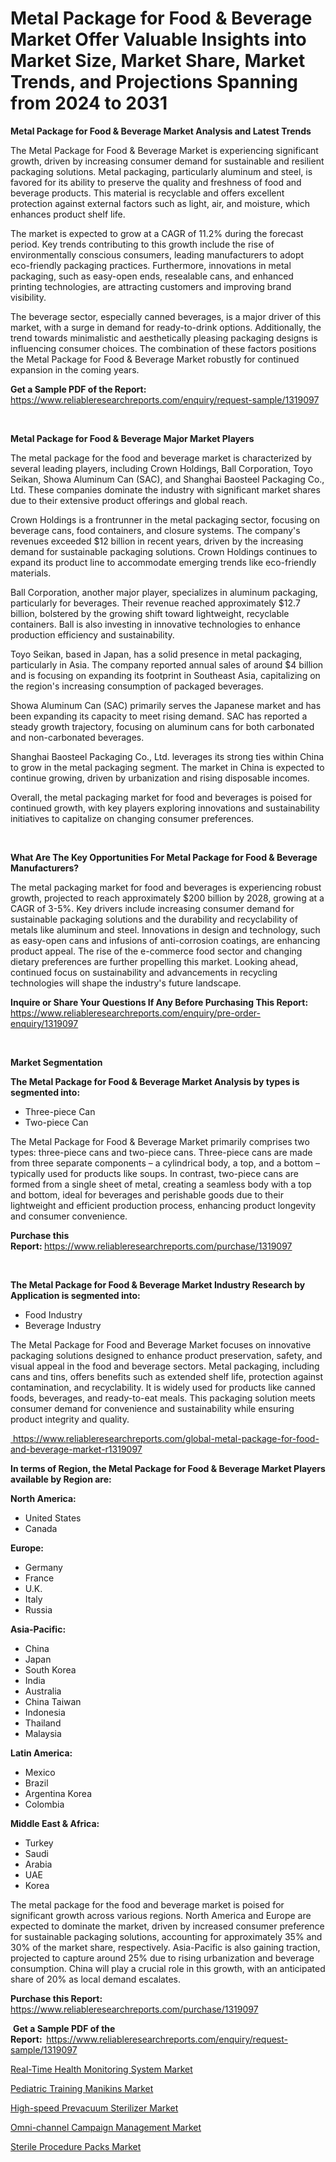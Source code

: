 <p><h1>Metal Package for Food & Beverage Market Offer Valuable Insights into Market Size, Market Share, Market Trends, and Projections Spanning from 2024 to 2031</h1></p><p><strong>Metal Package for Food & Beverage Market Analysis and Latest Trends</strong></p>
<p><p>The Metal Package for Food & Beverage Market is experiencing significant growth, driven by increasing consumer demand for sustainable and resilient packaging solutions. Metal packaging, particularly aluminum and steel, is favored for its ability to preserve the quality and freshness of food and beverage products. This material is recyclable and offers excellent protection against external factors such as light, air, and moisture, which enhances product shelf life.</p><p>The market is expected to grow at a CAGR of 11.2% during the forecast period. Key trends contributing to this growth include the rise of environmentally conscious consumers, leading manufacturers to adopt eco-friendly packaging practices. Furthermore, innovations in metal packaging, such as easy-open ends, resealable cans, and enhanced printing technologies, are attracting customers and improving brand visibility.</p><p>The beverage sector, especially canned beverages, is a major driver of this market, with a surge in demand for ready-to-drink options. Additionally, the trend towards minimalistic and aesthetically pleasing packaging designs is influencing consumer choices. The combination of these factors positions the Metal Package for Food & Beverage Market robustly for continued expansion in the coming years.</p></p>
<p><strong>Get a Sample PDF of the Report:&nbsp;</strong> <a href="https://www.reliableresearchreports.com/enquiry/request-sample/1319097?utm_campaign=12&utm_medium=2&utm_source=Github&utm_content=ia&utm_term=30102024&utm_id=metal-package-for-food-beverage">https://www.reliableresearchreports.com/enquiry/request-sample/1319097</a></p>
<p>&nbsp;</p>
<p><strong>Metal Package for Food & Beverage Major Market Players</strong></p>
<p><p>The metal package for the food and beverage market is characterized by several leading players, including Crown Holdings, Ball Corporation, Toyo Seikan, Showa Aluminum Can (SAC), and Shanghai Baosteel Packaging Co., Ltd. These companies dominate the industry with significant market shares due to their extensive product offerings and global reach.</p><p>Crown Holdings is a frontrunner in the metal packaging sector, focusing on beverage cans, food containers, and closure systems. The company's revenues exceeded $12 billion in recent years, driven by the increasing demand for sustainable packaging solutions. Crown Holdings continues to expand its product line to accommodate emerging trends like eco-friendly materials.</p><p>Ball Corporation, another major player, specializes in aluminum packaging, particularly for beverages. Their revenue reached approximately $12.7 billion, bolstered by the growing shift toward lightweight, recyclable containers. Ball is also investing in innovative technologies to enhance production efficiency and sustainability.</p><p>Toyo Seikan, based in Japan, has a solid presence in metal packaging, particularly in Asia. The company reported annual sales of around $4 billion and is focusing on expanding its footprint in Southeast Asia, capitalizing on the region's increasing consumption of packaged beverages.</p><p>Showa Aluminum Can (SAC) primarily serves the Japanese market and has been expanding its capacity to meet rising demand. SAC has reported a steady growth trajectory, focusing on aluminum cans for both carbonated and non-carbonated beverages.</p><p>Shanghai Baosteel Packaging Co., Ltd. leverages its strong ties within China to grow in the metal packaging segment. The market in China is expected to continue growing, driven by urbanization and rising disposable incomes.</p><p>Overall, the metal packaging market for food and beverages is poised for continued growth, with key players exploring innovations and sustainability initiatives to capitalize on changing consumer preferences.</p></p>
<p>&nbsp;</p>
<p><strong>What Are The Key Opportunities For Metal Package for Food & Beverage Manufacturers?</strong></p>
<p><p>The metal packaging market for food and beverages is experiencing robust growth, projected to reach approximately $200 billion by 2028, growing at a CAGR of 3-5%. Key drivers include increasing consumer demand for sustainable packaging solutions and the durability and recyclability of metals like aluminum and steel. Innovations in design and technology, such as easy-open cans and infusions of anti-corrosion coatings, are enhancing product appeal. The rise of the e-commerce food sector and changing dietary preferences are further propelling this market. Looking ahead, continued focus on sustainability and advancements in recycling technologies will shape the industry's future landscape.</p></p>
<p><strong>Inquire or Share Your Questions If Any Before Purchasing This Report:</strong> <a href="https://www.reliableresearchreports.com/enquiry/pre-order-enquiry/1319097?utm_campaign=12&utm_medium=2&utm_source=Github&utm_content=ia&utm_term=30102024&utm_id=metal-package-for-food-beverage">https://www.reliableresearchreports.com/enquiry/pre-order-enquiry/1319097</a></p>
<p>&nbsp;</p>
<p><strong>Market Segmentation</strong></p>
<p><strong>The Metal Package for Food & Beverage Market Analysis by types is segmented into:</strong></p>
<p><ul><li>Three-piece Can</li><li>Two-piece Can</li></ul></p>
<p><p>The Metal Package for Food & Beverage Market primarily comprises two types: three-piece cans and two-piece cans. Three-piece cans are made from three separate components – a cylindrical body, a top, and a bottom – typically used for products like soups. In contrast, two-piece cans are formed from a single sheet of metal, creating a seamless body with a top and bottom, ideal for beverages and perishable goods due to their lightweight and efficient production process, enhancing product longevity and consumer convenience.</p></p>
<p><strong>Purchase this Report:&nbsp;</strong><a href="https://www.reliableresearchreports.com/purchase/1319097?utm_campaign=12&utm_medium=2&utm_source=Github&utm_content=ia&utm_term=30102024&utm_id=metal-package-for-food-beverage">https://www.reliableresearchreports.com/purchase/1319097</a></p>
<p>&nbsp;</p>
<p><strong>The Metal Package for Food & Beverage Market Industry Research by Application is segmented into:</strong></p>
<p><ul><li>Food Industry</li><li>Beverage Industry</li></ul></p>
<p><p>The Metal Package for Food and Beverage Market focuses on innovative packaging solutions designed to enhance product preservation, safety, and visual appeal in the food and beverage sectors. Metal packaging, including cans and tins, offers benefits such as extended shelf life, protection against contamination, and recyclability. It is widely used for products like canned foods, beverages, and ready-to-eat meals. This packaging solution meets consumer demand for convenience and sustainability while ensuring product integrity and quality.</p></p>
<p><a href="https://www.reliableresearchreports.com/global-metal-package-for-food-and-beverage-market-r1319097?utm_campaign=12&utm_medium=2&utm_source=Github&utm_content=ia&utm_term=30102024&utm_id=metal-package-for-food-beverage">&nbsp;https://www.reliableresearchreports.com/global-metal-package-for-food-and-beverage-market-r1319097</a></p>
<p><strong>In terms of Region, the Metal Package for Food & Beverage Market Players available by Region are:</strong></p>
<p>
    <p> <strong> North America: </strong>
        <ul>
            <li>United States</li>
            <li>Canada</li>
        </ul>
        </p> 
    <p> <strong> Europe: </strong>
        <ul>
            <li>Germany</li>
            <li>France</li>
            <li>U.K.</li>
            <li>Italy</li>
            <li>Russia</li>
        </ul>
        </p> 
    <p> <strong> Asia-Pacific: </strong>
        <ul>
            <li>China</li>
            <li>Japan</li>
            <li>South Korea</li>
            <li>India</li>
            <li>Australia</li>
            <li>China Taiwan</li>
            <li>Indonesia</li>
            <li>Thailand</li>
            <li>Malaysia</li>
        </ul>
        </p> 
    <p> <strong> Latin America: </strong>
        <ul>
            <li>Mexico</li>
            <li>Brazil</li>
            <li>Argentina Korea</li>
            <li>Colombia</li>
        </ul>
        </p> 
    <p> <strong> Middle East & Africa: </strong>
        <ul>
            <li>Turkey</li>
            <li>Saudi</li>
            <li>Arabia</li>
            <li>UAE</li>
            <li>Korea</li>
        </ul>
    </p>
    </p>
<p><p>The metal package for the food and beverage market is poised for significant growth across various regions. North America and Europe are expected to dominate the market, driven by increased consumer preference for sustainable packaging solutions, accounting for approximately 35% and 30% of the market share, respectively. Asia-Pacific is also gaining traction, projected to capture around 25% due to rising urbanization and beverage consumption. China will play a crucial role in this growth, with an anticipated share of 20% as local demand escalates.</p></p>
<p><strong>Purchase this Report: </strong><a href="https://www.reliableresearchreports.com/purchase/1319097?utm_campaign=12&utm_medium=2&utm_source=Github&utm_content=ia&utm_term=30102024&utm_id=metal-package-for-food-beverage">https://www.reliableresearchreports.com/purchase/1319097</a></p>
<p>&nbsp;<strong>Get a Sample PDF of the Report:&nbsp;&nbsp;</strong><a href="https://www.reliableresearchreports.com/enquiry/request-sample/1319097?utm_campaign=12&utm_medium=2&utm_source=Github&utm_content=ia&utm_term=30102024&utm_id=metal-package-for-food-beverage">https://www.reliableresearchreports.com/enquiry/request-sample/1319097</a></p>
<p><strong></strong></p>
<p><p><a href="https://issuu.com/reportprime-2/docs/real-time-health-monitoring-system-_5329d5a6f03932?utm_campaign=12&utm_medium=2&utm_source=Github&utm_content=ia&utm_term=30102024&utm_id=metal-package-for-food-beverage">Real-Time Health Monitoring System Market</a></p><p><a href="https://www.linkedin.com/pulse/pediatric-training-manikins-market-indicators-size-regional-etd3f?utm_campaign=12&utm_medium=2&utm_source=Github&utm_content=ia&utm_term=30102024&utm_id=metal-package-for-food-beverage">Pediatric Training Manikins Market</a></p><p><a href="https://issuu.com/reportprime-2/docs/high-speed-prevacuum-sterilizer-mar_7a51b71483cf98?utm_campaign=12&utm_medium=2&utm_source=Github&utm_content=ia&utm_term=30102024&utm_id=metal-package-for-food-beverage">High-speed Prevacuum Sterilizer Market</a></p><p><a href="https://github.com/shauntarfpso/Market-Research-Report-List-1/blob/main/omni-channel-campaign-management-market.md?utm_campaign=12&utm_medium=2&utm_source=Github&utm_content=ia&utm_term=30102024&utm_id=metal-package-for-food-beverage">Omni-channel Campaign Management Market</a></p><p><a href="https://www.linkedin.com/pulse/sterile-procedure-packs-market-size-type-product-global-industry-ngtff?utm_campaign=12&utm_medium=2&utm_source=Github&utm_content=ia&utm_term=30102024&utm_id=metal-package-for-food-beverage">Sterile Procedure Packs Market</a></p></p>